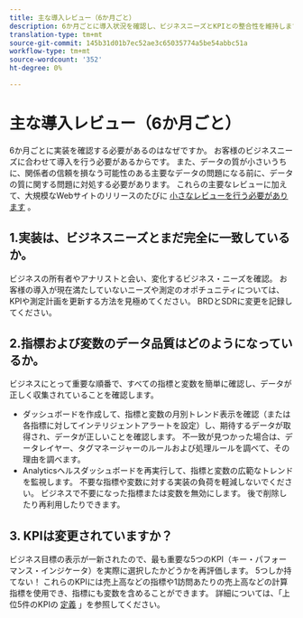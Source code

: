 ```yaml
---
title: 主な導入レビュー（6か月ごと）
description: 6か月ごとに導入状況を確認し、ビジネスニーズとKPIとの整合性を維持します。
translation-type: tm+mt
source-git-commit: 145b31d01b7ec52ae3c65035774a5be54abbc51a
workflow-type: tm+mt
source-wordcount: '352'
ht-degree: 0%

---
```



# 主な導入レビュー（6か月ごと）

6か月ごとに実装を確認する必要があるのはなぜですか。 お客様のビジネスニーズに合わせて導入を行う必要があるからです。 また、データの質が小さいうちに、関係者の信頼を損なう可能性のある主要なデータの問題になる前に、データの質に関する問題に対処する必要があります。 これらの主要なレビューに加えて、大規模なWebサイトのリリースのたびに [小さなレビューを行う必要があります](/help/implement/review/minor-review.md) 。

## 1.実装は、ビジネスニーズとまだ完全に一致しているか。

ビジネスの所有者やアナリストと会い、変化するビジネス・ニーズを確認。 お客様の導入が現在満たしていないニーズや測定のオポチュニティについては、KPIや測定計画を更新する方法を見極めてください。 BRDとSDRに変更を記録してください。

## 2.指標および変数のデータ品質はどのようになっているか。

ビジネスにとって重要な順番で、すべての指標と変数を簡単に確認し、データが正しく収集されていることを確認します。

* ダッシュボードを作成して、指標と変数の月別トレンド表示を確認（または各指標に対してインテリジェントアラートを設定）し、期待するデータが取得され、データが正しいことを確認します。
不一致が見つかった場合は、データレイヤー、タグマネージャーのルールおよび処理ルールを調べて、その理由を調べます。
* Analyticsヘルスダッシュボードを再実行して、指標と変数の広範なトレンドを監視します。
不要な指標や変数に対する実装の負荷を軽減しないでください。 ビジネスで不要になった指標または変数を無効にします。 後で削除したり再利用したりできます。

## 3. KPIは変更されていますか？

ビジネス目標の表示が一新されたので、最も重要な5つのKPI（キー・パフォーマンス・インジケータ）を実際に選択したかどうかを再評価します。 5つしか持てない！ これらのKPIには売上高などの指標や1訪問あたりの売上高などの計算指標を使用でき、指標にも変数を含めることができます。 詳細については、「上位5件のKPIの [定義](/help/implement/review/define-kpis.md) 」を参照してください。
